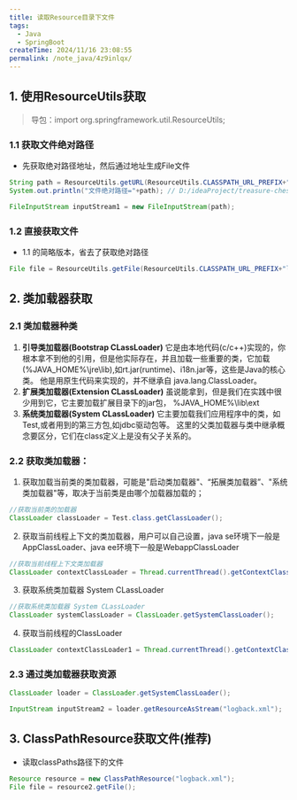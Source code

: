 ```yaml
---
title: 读取Resource目录下文件
tags:
  - Java
  - SpringBoot
createTime: 2024/11/16 23:08:55
permalink: /note_java/4z9inlqx/
---
```



## 1. 使用ResourceUtils获取

> 导包：import org.springframework.util.ResourceUtils;


### 1.1 获取文件绝对路径 
- 先获取绝对路径地址，然后通过地址生成File文件
```Java
String path = ResourceUtils.getURL(ResourceUtils.CLASSPATH_URL_PREFIX+"logback.xml").getPath();
System.out.println("文件绝对路径="+path); // D:/ideaProject/treasure-chest/wshoto/target/classes/logback.xml

FileInputStream inputStream1 = new FileInputStream(path);
```
### 1.2 直接获取文件
- 1.1 的简略版本，省去了获取绝对路径
```java
File file = ResourceUtils.getFile(ResourceUtils.CLASSPATH_URL_PREFIX+"logback.xml");
```

## 2. 类加载器获取


### 2.1 类加载器种类
1. **引导类加载器(Bootstrap CLassLoader)**
它是由本地代码(c/c++)实现的，你根本拿不到他的引用，但是他实际存在，并且加载一些重要的类，它加载(%JAVA_HOME%\jre\lib),如rt.jar(runtime)、i18n.jar等，这些是Java的核心类。 他是用原生代码来实现的，并不继承自 java.lang.ClassLoader。
2. **扩展类加载器(Extension CLassLoader)**
虽说能拿到，但是我们在实践中很少用到它，它主要加载扩展目录下的jar包， %JAVA_HOME%\lib\ext
3. **系统类加载器(System CLassLoader)**
它主要加载我们应用程序中的类，如Test,或者用到的第三方包,如jdbc驱动包等。
这里的父类加载器与类中继承概念要区分，它们在class定义上是没有父子关系的。

### 2.2 获取类加载器：

1. 获取加载当前类的类加载器，可能是"启动类加载器"、“拓展类加载器”、"系统类加载器"等，取决于当前类是由哪个加载器加载的；
```java
//获取当前类的加载器
ClassLoader classLoader = Test.class.getClassLoader();
```
2. 获取当前线程上下文的类加载器，用户可以自己设置，java se环境下一般是AppClassLoader、java ee环境下一般是WebappClassLoader
```java
//获取当前线程上下文类加载器
ClassLoader contextClassLoader = Thread.currentThread().getContextClassLoader();

```
3. 获取系统类加载器 System CLassLoader
```java
//获取系统类加载器 System CLassLoader
ClassLoader systemClassLoader = ClassLoader.getSystemClassLoader();
```
4. 获取当前线程的ClassLoader
```java
ClassLoader contextClassLoader1 = Thread.currentThread().getContextClassLoader();
```


### 2.3 通过类加载器获取资源

```java
ClassLoader loader = ClassLoader.getSystemClassLoader();

InputStream inputStream2 = loader.getResourceAsStream("logback.xml");
```

## 3. ClassPathResource获取文件(推荐)

- 读取classPaths路径下的文件

```java
Resource resource = new ClassPathResource("logback.xml");
File file = resource2.getFile();
```











